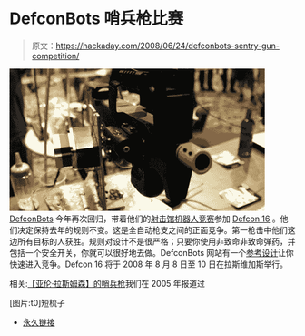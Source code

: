 # DefconBots 哨兵枪比赛

> 原文：<https://hackaday.com/2008/06/24/defconbots-sentry-gun-competition/>

![](img/e995dbe36e2f38c2726ba4736797c1ad.png)
[DefconBots](http://defconbots.org/) 今年再次回归，带着他们的[射击馆机器人竞赛](http://defconbots.org/defcon16/rules.php)参加 [Defcon 16](http://defcon.org/) 。他们决定保持去年的规则不变。这是全自动枪支之间的正面竞争。第一枪击中他们这边所有目标的人获胜。规则对设计不是很严格；只要你使用非致命非致命弹药，并包括一个安全开关，你就可以很好地去做。DefconBots 网站有一个[参考设计](http://defconbots.org/defcon15/design.php)让你快速进入竞争。Defcon 16 将于 2008 年 8 月 8 日至 10 日在拉斯维加斯举行。

相关:[【亚伦·拉斯姆森】的哨兵枪](http://www.thesentrygun.com/)我们在 2005 年报道过

[图片:t0]短梳子

*   [永久链接](http://defconbots.org/defcon16/rules.php)
